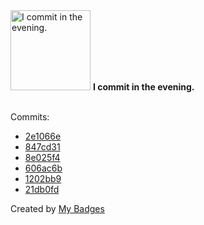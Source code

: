 <img src="https://my-badges.github.io/my-badges/evening-commits.png" alt="I commit in the evening." title="I commit in the evening." width="128">
<strong>I commit in the evening.</strong>
<br><br>

Commits:

- <a href="https://github.com/Sajjon/svar/commit/2e1066eaf34a4c59bb4277c7243cb3aa3e7d9a2d">2e1066e</a>
- <a href="https://github.com/Sajjon/klyv/commit/847cd316051ff07e890f2821688355486d9262c3">847cd31</a>
- <a href="https://github.com/Sajjon/klyv/commit/8e025f493aa283ca09a41e850e6280ea76f33d74">8e025f4</a>
- <a href="https://github.com/Sajjon/klirr/commit/606ac6b307866dc5f035f04e3ca4b22177b23b7f">606ac6b</a>
- <a href="https://github.com/Sajjon/klirr/commit/1202bb9eb62833a957ed9ec7bd0333ef24e600d0">1202bb9</a>
- <a href="https://github.com/Sajjon/klirr/commit/21db0fdf336b9086ddf86923084c824791ba2cce">21db0fd</a>


Created by <a href="https://github.com/my-badges/my-badges">My Badges</a>